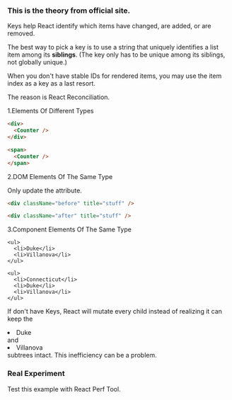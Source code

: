 ### This is the theory from official site.


Keys help React identify which items have changed, are added, or are removed.

The best way to pick a key is to use a string that uniquely identifies a list item among its **siblings**. (The key only has to be unique among its siblings, not globally unique.)

When you don't have stable IDs for rendered items, you may use the item index as a key as a last resort.

The reason is React Reconciliation.

1.Elements Of Different Types
```HTML
<div>
  <Counter />
</div>

<span>
  <Counter />
</span>
```

2.DOM Elements Of The Same Type

Only update the attribute.

```HTML
<div className="before" title="stuff" />

<div className="after" title="stuff" />
```

3.Component Elements Of The Same Type

```
<ul>
  <li>Duke</li>
  <li>Villanova</li>
</ul>

<ul>
  <li>Connecticut</li>
  <li>Duke</li>
  <li>Villanova</li>
</ul>
```

If don't have Keys, React will mutate every child instead of realizing it can keep the <li>Duke</li> and <li>Villanova</li> subtrees intact. This inefficiency can be a problem.

### Real Experiment

Test this example with React Perf Tool.
